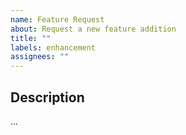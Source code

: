 ```yaml
---
name: Feature Request
about: Request a new feature addition
title: ""
labels: enhancement
assignees: ""
---
```


## Description

<!-- Describe the requested feature below: -->

...
